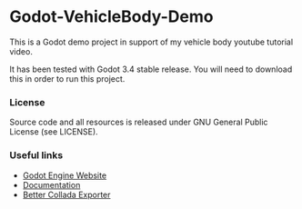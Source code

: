 # Godot-VehicleBody-Demo

This is a Godot demo project in support of my vehicle body youtube tutorial video.

It has been tested with Godot 3.4 stable release.
You will need to download this in order to run this project.

### License

Source code and all resources is released under GNU General Public License (see LICENSE).

### Useful links

- [Godot Engine Website](https://godotengine.org)
- [Documentation](http://docs.godotengine.org)
- [Better Collada Exporter](https://github.com/godotengine/collada-exporter)
